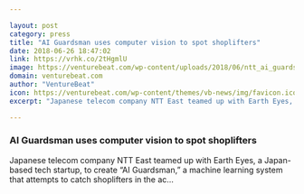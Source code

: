 ```yaml
---

layout: post
category: press
title: "AI Guardsman uses computer vision to spot shoplifters"
date: 2018-06-26 18:47:02
link: https://vrhk.co/2tHgmlU
image: https://venturebeat.com/wp-content/uploads/2018/06/ntt_ai_guardsman.png?fit=3840%2C2160&strip=all
domain: venturebeat.com
author: "VentureBeat"
icon: https://venturebeat.com/wp-content/themes/vb-news/img/favicon.ico
excerpt: "Japanese telecom company NTT East teamed up with Earth Eyes, a Japan-based tech startup, to create “AI Guardsman,” a machine learning system that attempts to catch shoplifters in the ac…"

---
```


### AI Guardsman uses computer vision to spot shoplifters

Japanese telecom company NTT East teamed up with Earth Eyes, a Japan-based tech startup, to create “AI Guardsman,” a machine learning system that attempts to catch shoplifters in the ac…